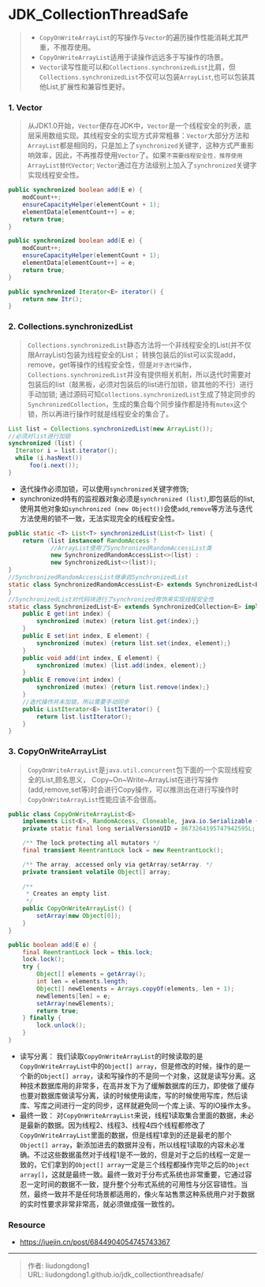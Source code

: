 # JDK_CollectionThreadSafe


> - `CopyOnWriteArrayList`的写操作与`Vector`的遍历操作性能消耗尤其严重，不推荐使用。
> - `CopyOnWriteArrayList`适用于读操作远远多于写操作的场景。
> - `Vector`读写性能可以和`Collections.synchronizedList`比肩，但`Collections.synchronizedList`不仅可以包装`ArrayList`,也可以包装其他List,扩展性和兼容性更好。

### 1. Vector

> 从JDK1.0开始，`Vector`便存在JDK中，`Vector`是一个线程安全的列表，底层采用数组实现。其线程安全的实现方式非常粗暴：`Vector`大部分方法和`ArrayList`都是相同的，只是加上了`synchronized`关键字，这种方式严重影响效率，因此，不再推荐使用`Vector`了。如果`不需要线程安全性，推荐使用ArrayList替代Vector`; `Vector`通过在方法级别上加入了`synchronized`关键字实现线程安全性。

```java
public synchronized boolean add(E e) {
    modCount++;
    ensureCapacityHelper(elementCount + 1);
    elementData[elementCount++] = e;
    return true;
}

public synchronized boolean add(E e) {
    modCount++;
    ensureCapacityHelper(elementCount + 1);
    elementData[elementCount++] = e;
    return true;
}

public synchronized Iterator<E> iterator() {
    return new Itr();
}    
```

### 2. Collections.synchronizedList

> `Collections.synchronizedList`静态方法将一个非线程安全的List(并不仅限ArrayList)包装为线程安全的List； 转换包装后的list可以实现add，remove，get等操作的线程安全性，但是`对于迭代操`作，`Collections.synchronizedList`并没有提供相关机制，所以迭代时需要对包装后的list（敲黑板，必须对包装后的list进行加锁，锁其他的不行）进行手动加锁;  通过源码可知`Collections.synchronizedList`生成了特定同步的`SynchronizedCollection`，生成的集合每个同步操作都是持有`mutex`这个锁，所以再进行操作时就是线程安全的集合了。

```java
List list = Collections.synchronizedList(new ArrayList());
//必须对list进行加锁
synchronized (list) {
  Iterator i = list.iterator();
  while (i.hasNext())
      foo(i.next());
}
```

- 迭代操作必须加锁，可以使用`synchronized`关键字修饰;
- synchronized持有的监视器对象必须是`synchronized (list)`,即包装后的list,使用其他对象如`synchronized (new Object())`会使`add`,`remove`等方法与迭代方法使用的锁不一致，无法实现完全的线程安全性。

```java
public static <T> List<T> synchronizedList(List<T> list) {
    return (list instanceof RandomAccess ?
            //ArrayList使用了SynchronizedRandomAccessList类
            new SynchronizedRandomAccessList<>(list) :
            new SynchronizedList<>(list));
}
//SynchronizedRandomAccessList继承自SynchronizedList
static class SynchronizedRandomAccessList<E> extends SynchronizedList<E> implements RandomAccess {
}
//SynchronizedList对代码块进行了synchronized修饰来实现线程安全性
static class SynchronizedList<E> extends SynchronizedCollection<E> implements List<E> {
    public E get(int index) {
        synchronized (mutex) {return list.get(index);}
    }
    public E set(int index, E element) {
        synchronized (mutex) {return list.set(index, element);}
    }
    public void add(int index, E element) {
        synchronized (mutex) {list.add(index, element);}
    }
    public E remove(int index) {
        synchronized (mutex) {return list.remove(index);}
    }   
    //迭代操作并未加锁，所以需要手动同步
    public ListIterator<E> listIterator() {
        return list.listIterator(); 
    }
}
```

### 3. CopyOnWriteArrayList

> `CopyOnWriteArrayList`是`java.util.concurrent`包下面的一个实现线程安全的List,顾名思义， Copy~On~Write~ArrayList在进行写操作(add,remove,set等)时会进行Copy操作，可以推测出在进行写操作时`CopyOnWriteArrayList`性能应该不会很高。

```java
public class CopyOnWriteArrayList<E>
    implements List<E>, RandomAccess, Cloneable, java.io.Serializable {
    private static final long serialVersionUID = 8673264195747942595L;

    /** The lock protecting all mutators */
    final transient ReentrantLock lock = new ReentrantLock();

    /** The array, accessed only via getArray/setArray. */
    private transient volatile Object[] array;
    
    /**
     * Creates an empty list.
     */
    public CopyOnWriteArrayList() {
        setArray(new Object[0]);
    }
}
```

```java
public boolean add(E e) {
    final ReentrantLock lock = this.lock;
    lock.lock();
    try {
        Object[] elements = getArray();
        int len = elements.length;
        Object[] newElements = Arrays.copyOf(elements, len + 1);
        newElements[len] = e;
        setArray(newElements);
        return true;
    } finally {
        lock.unlock();
    }
}
```

- 读写分离： 我们读取`CopyOnWriteArrayList`的时候读取的是`CopyOnWriteArrayList`中的`Object[] array`，但是修改的时候，操作的是一个新的`Object[] array`，读和写操作的不是同一个对象，这就是读写分离。这种技术数据库用的非常多，在高并发下为了缓解数据库的压力，即使做了缓存也要对数据库做读写分离，读的时候使用读库，写的时候使用写库，然后读库、写库之间进行一定的同步，这样就避免同一个库上读、写的IO操作太多。
- 最终一致： 对`CopyOnWriteArrayList`来说，线程1读取集合里面的数据，未必是最新的数据。因为线程2、线程3、线程4四个线程都修改了`CopyOnWriteArrayList`里面的数据，但是线程1拿到的还是最老的那个`Object[] array`，新添加进去的数据并没有，所以线程1读取的内容未必准确。不过这些数据虽然对于线程1是不一致的，但是对于之后的线程一定是一致的，它们拿到的`Object[] array`一定是三个线程都操作完毕之后的`Object array[]`，这就是最终一致。最终一致对于分布式系统也非常重要，它通过容忍一定时间的数据不一致，提升整个分布式系统的可用性与分区容错性。当然，最终一致并不是任何场景都适用的，像火车站售票这种系统用户对于数据的实时性要求非常非常高，就必须做成强一致性的。

### Resource

- 
  https://juejin.cn/post/6844904054745743367

---

> 作者: liudongdong1  
> URL: liudongdong1.github.io/jdk_collectionthreadsafe/  

